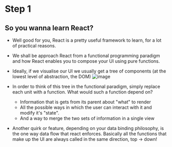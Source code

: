 # Step 1

## So you wanna learn React?

- Well good for you, React is a pretty useful framework to learn, for a lot of practical reasons.
- We shall be approach React from a functional programming paradigm and how React enables you to compose your UI using pure functions.
- Ideally, if we visualise our UI we usually get a tree of components (at the lowest level of abstraction, the DOM)
  ![image](/assets/dom-tree.png)
- In order to think of this tree in the functional paradigm, simply replace each unit with a function. What would such a function depend on?

  - Information that is gets from its parent about "what" to render
  - All the possible ways in which the user can interact with it and modify it's "state".
  - And a way to merge the two sets of information in a single view

- Another quirk or feature, depending on your data binding philosophy, is the one way data flow that react enforces. Basically all the functions that make up the UI are always called in the same direction, top -> down!
